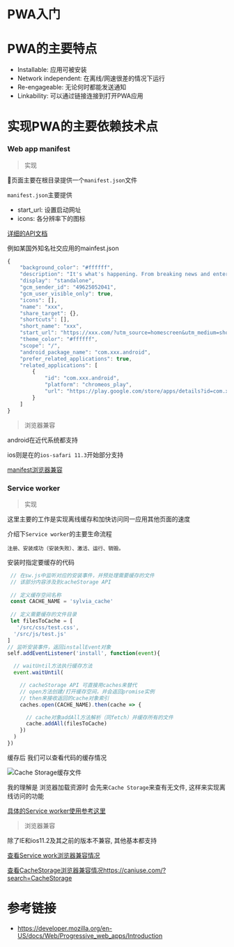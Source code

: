# PWA入门

# PWA的主要特点

- Installable: 应用可被安装
- Network independent: 在离线/网速很差的情况下运行
- Re-engageable: 无论何时都能发送通知
- Linkability: 可以通过链接连接到打开PWA应用

# 实现PWA的主要依赖技术点

### Web app manifest

> 实现

页面主要在根目录提供一个`manifest.json`文件

`manifest.json`主要提供

- start_url: 设置启动网址
- icons: 各分辨率下的图标

[详细的API文档](https://developer.mozilla.org/en-US/docs/Web/Manifest)

例如某国外知名社交应用的mainfest.json

```javascript
{
    "background_color": "#ffffff",
    "description": "It's what's happening. From breaking news and entertainment, sports and politics, to big events and everyday interests.",
    "display": "standalone",
    "gcm_sender_id": "49625052041",
    "gcm_user_visible_only": true,
    "icons": [],
    "name": "xxx",
    "share_target": {},
    "shortcuts": [],
    "short_name": "xxx",
    "start_url": "https://xxx.com/?utm_source=homescreen&utm_medium=shortcut",
    "theme_color": "#ffffff",
    "scope": "/",
    "android_package_name": "com.xxx.android",
    "prefer_related_applications": true,
    "related_applications": [
        {
            "id": "com.xxx.android",
            "platform": "chromeos_play",
            "url": "https://play.google.com/store/apps/details?id=com.xxx.android"
        }
    ]
}
```

> 浏览器兼容

android在近代系统都支持

ios则是在的`ios-safari 11.3`开始部分支持

[manifest浏览器兼容](https://caniuse.com/?search=Web%20app%20manifest)

### Service worker

> 实现

这里主要的工作是实现离线缓存和加快访问同一应用其他页面的速度

介绍下`Service worker`的主要生命流程

`注册、安装成功（安装失败）、激活、运行、销毁。`

安装时指定要缓存的代码

```javascript
 // 在sw.js中监听对应的安装事件，并预处理需要缓存的文件
 // 该部分内容涉及到cacheStorage API
 
 // 定义缓存空间名称
 const CACHE_NAME = 'sylvia_cache'
 
 // 定义需要缓存的文件目录
 let filesToCache = [
   '/src/css/test.css',
  '/src/js/test.js'
]
// 监听安装事件，返回installEvent对象
self.addEventListener('install', function(event){

  // waitUntil方法执行缓存方法
  event.waitUntil(

    // cacheStorage API 可直接用caches来替代
    // open方法创建/打开缓存空间，并会返回promise实例
    // then来接收返回的cache对象索引
    caches.open(CACHE_NAME).then(cache => {

      // cache对象addAll方法解析（同fetch）并缓存所有的文件
      cache.addAll(filesToCache)
    })
  )
})

```

缓存后 我们可以查看代码的缓存情况

![Cache Storage缓存文件](https://mzk-blog-static.oss-cn-shenzhen.aliyuncs.com/study-css-demo/QQ20201118-175005.png)

我的理解是 浏览器加载资源时 会先来`Cache Storage`来查有无文件, 这样来实现离线访问的功能

[具体的Service worker使用参考这里](https://www.infoq.cn/article/geVZkkhue8bki9PFvPxe)

> 浏览器兼容

除了IE和ios11.2及其之前的版本不兼容, 其他基本都支持

[查看Service work浏览器兼容情况](https://caniuse.com/?search=service%20work)

[查看CacheStorage浏览器兼容情况]()https://caniuse.com/?search=CacheStorage

# 参考链接

- https://developer.mozilla.org/en-US/docs/Web/Progressive_web_apps/Introduction